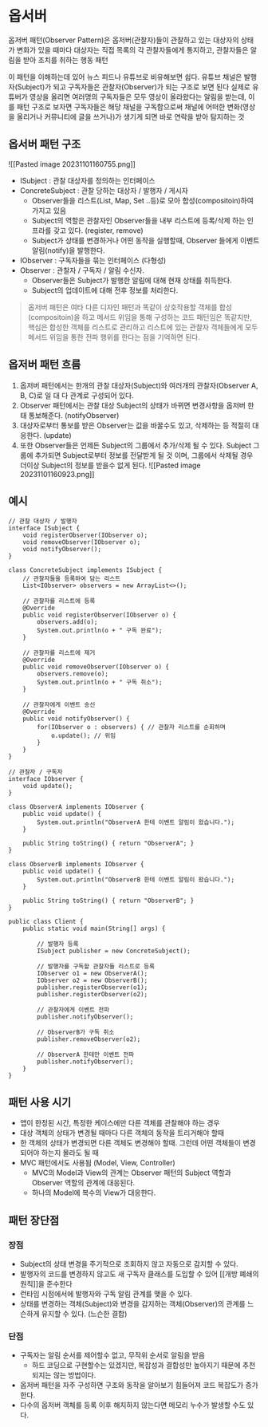 # 옵서버
옵저버 패턴(Observer Pattern)은 옵저버(관찰자)들이 관찰하고 있는 대상자의 상태가 변화가 있을 때마다 대상자는 직접 목록의 각 관찰자들에게 통지하고, 관찰자들은 알림을 받아 조치를 취하는 행동 패턴

이 패턴을 이해하는데 있어 뉴스 피드나 유튜브로 비유해보면 쉽다. 유튜브 채널은 발행자(Subject)가 되고 구독자들은 관찰자(Observer)가 되는 구조로 보면 된다
실제로 유튜버가 영상을 올리면 여러명의 구독자들은 모두 영상이 올라왔다는 알림을 받는데, 이를 패턴 구조로 보자면 구독자들은 해당 채널을 구독함으로써 채널에 어떠한 변화(영상을 올리거나 커뮤니티에 글을 쓰거나)가 생기게 되면 바로 연락을 받아 탐지하는 것

## 옵서버 패턴 구조
![[Pasted image 20231101160755.png]]
- ISubject : 관찰 대상자를 정의하는 인터페이스
- ConcreteSubject : 관찰 당하는 대상자 / 발행자 / 게시자
    - Observer들을 리스트(List, Map, Set ..등)로 모아 합성(compositoin)하여 가지고 있음
    - Subject의 역할은 관찰자인 Observer들을 내부 리스트에 등록/삭제 하는 인프라를 갖고 있다. (register, remove)
    - Subject가 상태를 변경하거나 어떤 동작을 실행할때, Observer 들에게 이벤트 알림(notify)을 발행한다.
- IObserver : 구독자들을 묶는 인터페이스 (다형성)
- Observer : 관찰자 / 구독자 / 알림 수신자.
    - Observer들은 Subject가 발행한 알림에 대해 현재 상태를 취득한다.
    - Subject의 업데이트에 대해 전후 정보를 처리한다.
> 옵저버 패턴은 여타 다른 디자인 패턴과 똑같이 상호작용할 객체를 합성(compositoin)을 하고 메서드 위임을 통해 구성하는 코드 패턴임은 똑같지만, 핵심은 합성한 객체를 리스트로 관리하고 리스트에 있는 관찰자 객체들에게 모두 메서드 위임을 통한 전파 행위를 한다는 점을 기억하면 된다.

## 옵저버 패턴 흐름
1. 옵저버 패턴에서는 한개의 관찰 대상자(Subject)와 여러개의 관찰자(Observer A, B, C)로 일 대 다 관계로 구성되어 있다.
2. Observer 패턴에서는 관찰 대상 Subject의 상태가 바뀌면 변경사항을 옵저버 한태 통보해준다. (notifyObserver)
3. 대상자로부터 통보를 받은 Observer는 값을 바꿀수도 있고, 삭제하는 등 적절히 대응한다. (update)
4. 또한 Observer들은 언제든 Subject의 그룹에서 추가/삭제 될 수 있다. Subject 그룹에 추가되면 Subject로부터 정보를 전달받게 될 것 이며, 그룹에서 삭제될 경우 더이상 Subject의 정보를 받을수 없게 된다.
![[Pasted image 20231101160923.png]]

## 예시
```
// 관찰 대상자 / 발행자
interface ISubject {
    void registerObserver(IObserver o);
    void removeObserver(IObserver o);
    void notifyObserver();
}

class ConcreteSubject implements ISubject {
    // 관찰자들을 등록하여 담는 리스트
    List<IObserver> observers = new ArrayList<>();

    // 관찰자를 리스트에 등록
    @Override
    public void registerObserver(IObserver o) {
        observers.add(o);
        System.out.println(o + " 구독 완료");
    }

    // 관찰자를 리스트에 제거
    @Override
    public void removeObserver(IObserver o) {
        observers.remove(o);
        System.out.println(o + " 구독 취소");
    }

    // 관찰자에게 이벤트 송신
    @Override
    public void notifyObserver() {
        for(IObserver o : observers) { // 관찰자 리스트를 순회하며
            o.update(); // 위임
        }
    }
}
```

```
// 관찰자 / 구독자
interface IObserver {
    void update();
}

class ObserverA implements IObserver {
    public void update() {
        System.out.println("ObserverA 한테 이벤트 알림이 왔습니다.");
    }

    public String toString() { return "ObserverA"; }
}

class ObserverB implements IObserver {
    public void update() {
        System.out.println("ObserverB 한테 이벤트 알림이 왔습니다.");
    }

    public String toString() { return "ObserverB"; }
}
```

```
public class Client {
    public static void main(String[] args) {

        // 발행자 등록
        ISubject publisher = new ConcreteSubject();

        // 발행자를 구독할 관찰자들 리스트로 등록
        IObserver o1 = new ObserverA();
        IObserver o2 = new ObserverB();
        publisher.registerObserver(o1);
        publisher.registerObserver(o2);

        // 관찰자에게 이벤트 전파
        publisher.notifyObserver();

        // ObserverB가 구독 취소
        publisher.removeObserver(o2);

        // ObserverA 한테만 이벤트 전파
        publisher.notifyObserver();
    }
}
```

## 패턴 사용 시기
- 앱이 한정된 시간, 특정한 케이스에만 다른 객체를 관찰해야 하는 경우
- 대상 객체의 상태가 변경될 때마다 다른 객체의 동작을 트리거해야 할때
- 한 객체의 상태가 변경되면 다른 객체도 변경해야 할때. 그런데 어떤 객체들이 변경되어야 하는지 몰라도 될 때
- MVC 패턴에서도 사용됨 (Model, View, Controller)  
    - MVC의 Model과 View의 관계는 Observer 패턴의 Subject 역할과 Observer 역할의 관계에 대응된다.
    - 하나의 Model에 복수의 View가 대응한다.

## 패턴 장단점
### 장점
- Subject의 상태 변경을 주기적으로 조회하지 않고 자동으로 감지할 수 있다.
- 발행자의 코드를 변경하지 않고도 새 구독자 클래스를 도입할 수 있어 [[개방 폐쇄의 원칙]]을 준수한다
- 런타임 시점에서에 발행자와 구독 알림 관계를 맺을 수 있다.
- 상태를 변경하는 객체(Subject)와 변경을 감지하는 객체(Observer)의 관계를 느슨하게 유지할 수 있다. (느슨한 결합)

### 단점
- 구독자는 알림 순서를 제어할수 없고, 무작위 순서로 알림을 받음
    - 하드 코딩으로 구현할수는 있겠지만, 복잡성과 결합성만 높아지기 때문에 추천되지는 않는 방법이다.
- 옵저버 패턴을 자주 구성하면 구조와 동작을 알아보기 힘들어져 코드 복잡도가 증가한다.
- 다수의 옵저버 객체를 등록 이후 해지하지 않는다면 메모리 누수가 발생할 수도 있다.